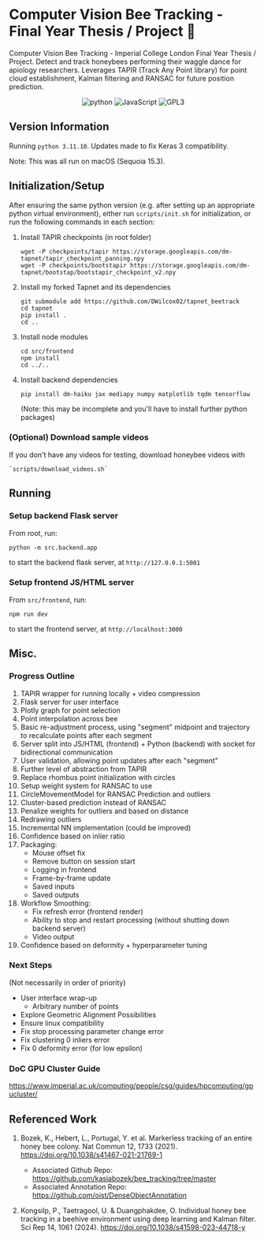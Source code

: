 # Computer Vision Bee Tracking - Final Year Thesis / Project :bee:

Computer Vision Bee Tracking - Imperial College London Final Year Thesis / Project. Detect and track honeybees performing their waggle dance for apiology researchers. Leverages TAPIR (Track Any Point library) for point cloud establishment, Kalman filtering and RANSAC for future position prediction. 

<p align="center">
    <img src="https://img.shields.io/badge/Python-FFD43B?style=for-the-badge&logo=python&logoColor=blue" alt="python"> <img src="https://img.shields.io/badge/JavaScript-323330?style=for-the-badge&logo=javascript&logoColor=F7DF1E" alt="JavaScript">  <img src="https://img.shields.io/badge/GPL--3.0-red?style=for-the-badge" alt="GPL3">
     <!-- <img src="https://img.shields.io/badge/PyTorch-EE4C2C?style=for-the-badge&logo=pytorch&logoColor=white" alt="PyTorch"> -->
</p>
<!-- <p align="center">
    
</p> -->

## Version Information
Running `python 3.11.10`. Updates made to fix Keras 3 compatibility.

Note: This was all run on macOS (Sequoia 15.3).

## Initialization/Setup
After ensuring the same python version (e.g. after setting up an appropriate python virtual environment), either run `scripts/init.sh` for initialization, or run the 
following commands in each section:


1. Install TAPIR checkpoints (in root folder)
    ```
    wget -P checkpoints/tapir https://storage.googleapis.com/dm-tapnet/tapir_checkpoint_panning.npy
    wget -P checkpoints/bootstapir https://storage.googleapis.com/dm-tapnet/bootstap/bootstapir_checkpoint_v2.npy
    ```

3. Install my forked Tapnet and its dependencies
    ```
    git submodule add https://github.com/DWilcox02/tapnet_beetrack
    cd tapnet
    pip install .
    cd ..
    ```

4. Install node modules
    ```
    cd src/frontend
    npm install
    cd ../..
    ```

5. Install backend dependencies
    ```
    pip install dm-haiku jax mediapy numpy matplotlib tqdm tensorflow
    ```
    (Note: this may be incomplete and you'll have to install further python packages)

###   (Optional) Download sample videos 
If you don't have any videos for testing, download honeybee videos with
```
`scripts/download_videos.sh`
```

## Running
### Setup backend Flask server
From root, run:
```
python -m src.backend.app
```
to start the backend flask server, at `http://127.0.0.1:5001`

### Setup frontend JS/HTML server
From `src/frontend`, run:
```
npm run dev
```
to start the frontend server, at `http://localhost:3000`


## Misc.

### Progress Outline
1. TAPIR wrapper for running locally + video compression
2. Flask server for user interface
3. Plotly graph for point selection
4. Point interpolation across bee
5. Basic re-adjustment process, using "segment" midpoint and trajectory to recalculate points after each segment
6. Server split into JS/HTML (frontend) + Python (backend) with socket for bidirectional communication
7. User validation, allowing point updates after each "segment"
8. Further level of abstraction from TAPIR
9. Replace rhombus point initialization with circles
10. Setup weight system for RANSAC to use
11. CircleMovementModel for RANSAC Prediction and outliers
12. Cluster-based prediction instead of RANSAC
13. Penalize weights for outliers and based on distance
14. Redrawing outliers
15. Incremental NN implementation (could be improved)
16. Confidence based on inlier ratio
17. Packaging:
    - Mouse offset fix
    - Remove button on session start
    - Logging in frontend
    - Frame-by-frame update
    - Saved inputs
    - Saved outputs
18. Workflow Smoothing:
    - Fix refresh error (frontend render)
    - Ability to stop and restart processing (without shutting down backend server)
    - Video output
19. Confidence based on deformity + hyperparameter tuning

### Next Steps
(Not necessarily in order of priority)
- User interface wrap-up
    - Arbitrary number of points
- Explore Geometric Alignment Possibilities
- Ensure linux compatibility
- Fix stop processing parameter change error
- Fix clustering 0 inliers error
- Fix 0 deformity error (for low epsilon)

### DoC GPU Cluster Guide
https://www.imperial.ac.uk/computing/people/csg/guides/hpcomputing/gpucluster/


## Referenced Work
1. Bozek, K., Hebert, L., Portugal, Y. et al. Markerless tracking of an entire honey bee colony. Nat Commun 12, 1733 (2021). https://doi.org/10.1038/s41467-021-21769-1
    
    - Associated Github Repo: https://github.com/kasiabozek/bee_tracking/tree/master
    - Associated Annotation Repo: https://github.com/oist/DenseObjectAnnotation


2. Kongsilp, P., Taetragool, U. & Duangphakdee, O. Individual honey bee tracking in a beehive environment using deep learning and Kalman filter. Sci Rep 14, 1061 (2024). https://doi.org/10.1038/s41598-023-44718-y


<!-- This project includes code licensed under GPL-3.0 from [Original Repository](https://github.com/username/repository). -->



<!-- 
1. Prompt user to draw skeleton around bee
2. Determine bounding box based on skeleton
3. (Determine relationship between skeleton and points)
4. (Apply point cloud based on bounding box)
4. Run video for X time slice
5. Calculate estimated skeleton position via RANSAC and Kalman Filtering -->






<!-- get_inliers(initial_distances_directions, final_points):
    initial_distances_directions is shape N x 2
    final_points is shape N x 2
    RANSAC(initial_distances_directions, final_points, )

RANSAC(i, f):
    sample = sample of initial_distances_directions and final_points

    MovementModel.fit(samplex, sampley)


movementmodel:
    center: original circle center
    input: N x 2, list of (x, y) coordinates
    parameters: delta_x, delta_y, rotation_x, rotation_y

    error = mse(calculated finals - finals)

    calculated final = 
        new_Cetner_x = center_x + delta_x
        new_center_Y = center_y + delta_y
        v_x = initial_direction_x + rotation_x
        v_y = intitial_direction_y + rotation_y
        pred_x = new_center_x + initial_distance * v_x
        pred_y = new_center_y + initial_distance * v_y

        return (pred_x, pred_y) -->